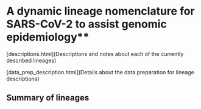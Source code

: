 # A dynamic lineage nomenclature for SARS-CoV-2 to assist genomic epidemiology**

[descriptions.html](Descriptions and notes about each of the currently described lineages)

[data_prep_description.html](Details about the data preparation for lineage descriptions)

## Summary of lineages 
